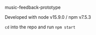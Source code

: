 music-feedback-prototype

Developed with node v15.9.0 / npm v7.5.3

`cd` into the repo and run `npm start`
